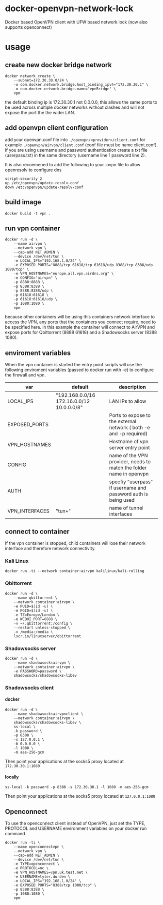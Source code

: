 # docker-openvpn-network-lock
Docker based OpenVPN client with UFW based network lock (now also supports openconnect)

# usage
## create new docker bridge network
```
docker network create \
    --subnet=172.30.30.0/24 \
    -o com.docker.network.bridge.host_binding_ipv4="172.30.30.1" \
    -o com.docker.network.bridge.name="vpnBridge" \
    vpn
```
the default binding ip is 172.30.30.1 not 0.0.0.0, this allows the same ports to be used across multiple docker networks without clashes and will not expose the port the the wider LAN.

## add openvpn client configuration
add your openvpn.conf file into `./openvpn/<provider>/client.conf` for example `./openvpn/airvpn/client.conf` (conf file must be name client.conf). if you are using username and password authentication create a txt file (userpass.txt) in the same directory (username line 1 password line 2).

It is also recoemened to add the following to your .ovpn file to allow openresolv to configure dns
```
script-security 2 
up /etc/openvpn/update-resolv-conf 
down /etc/openvpn/update-resolv-conf
```

## build image
```
docker build -t vpn .
```

## run vpn container
```
docker run -d \
    --name airvpn \
    --network vpn \
    --cap-add NET_ADMIN \
    --device /dev/net/tun \
    -e LOCAL_IPS="192.168.1.0/24" \
    -e EXPOSED_PORTS="8888/tcp 61618/tcp 61618/udp 8388/tcp 8388/udp 1080/tcp" \
    -e VPN_HOSTNAMES="europe.all.vpn.airdns.org" \
    -e CONFIG="airvpn" \
    -p 8888:8888 \
    -p 8388:8388 \
    -p 8388:8388/udp \
    -p 61618:61618 \
    -p 61618:61618/udp \
    -p 1080:1080 \
    vpn
```
because other containers will be using this containers network interface to access the VPN, any ports that the containers you connect require, need to be specified here. In this example the container will connect to AirVPN and expose ports for Qbittorrent (8888 61618) and a Shadowsocks server (8388 1080).

## enviroment variables
When the vpn container is started the entry point scripts will use the following enviroment variables (passed to docker run with -e) to configure the firewall and vpn.

| var               | default                                   | description                                                         |
|-------------------|-------------------------------------------|---------------------------------------------------------------------|
| LOCAL_IPS         | "192.168.0.0/16 172.16.0.0/12 10.0.0.0/8" | LAN IPs to allow                                                    |
| EXPOSED_PORTS     |                                           | Ports to expose to the external network ( both -e and -p required)  |
| VPN_HOSTNAMES     |                                           | Hostname of vpn server entry point                                  |
| CONFIG            |                                           | name of the VPN provider, needs to match the folder name in openvpn |
| AUTH              |                                           | specfiy "userpass" if username and password auth is being used      |
| VPN_INTERFACES    | "tun+"                                    | name of tunnel interfaces                                           |


## connect to container
If the vpn container is stopped, child containers will lose their network interface and therefore network connectivity.

### Kali Linux
```
docker run -ti --network container:airvpn kalilinux/kali-rolling
```

### Qbittorrent
```
docker run -d \
    --name qbittorrent \
    --network container:airvpn \
    -e PUID=$(id -u) \
    -e PGID=$(id -u) \
    -e TZ=Europe/London \
    -e WEBUI_PORT=8888 \
    -v ~/.qbittorrent:/config \
    --restart unless-stopped \
    -v /media:/media \
    lscr.io/linuxserver/qbittorrent
```
### Shadowsocks server
```
docker run -d \
    --name shadowsocksairvpn \
    --network container:airvpn \
    -e PASSWORD=password \
    shadowsocks/shadowsocks-libev
```
### Shadowsocks client
#### docker
```
docker run -d \
    --name shadowsocksairvpnclient \
    --network container:airvpn \
    shadowsocks/shadowsocks-libev \
    ss-local \
    -k password \
    -p 8388 \
    -s 127.0.0.1 \
    -b 0.0.0.0 \
    -l 1080 \
    -m aes-256-gcm
```
Then point your applications at the socks5 proxy located at `172.30.30.1:1080`
#### locally
```
ss-local -k password -p 8388 -s 172.30.30.1 -l 1080 -m aes-256-gcm
```
Then point your applications at the socks5 proxy located at `127.0.0.1:1080`

## Openconnect
To use the openconnect client instead of OpenVPN, just set the TYPE, PROTOCOL and USERNAME environment variables on your docker run command
```
docker run -ti \
    --name openconnectvpn \
    --network vpn \
    --cap-add NET_ADMIN \
    --device /dev/net/tun \
    -e TYPE=openconnect \
    -e PROTOCOL=nc \
    -e VPN_HOSTNAMES=vpn.uk.test.net \
    -e USERNAME=tyler.durden \
    -e LOCAL_IPS="192.168.1.0/24" \
    -e EXPOSED_PORTS="8388/tcp 1080/tcp" \
    -p 8388:8388 \
    -p 1080:1080 \
    vpn
```
